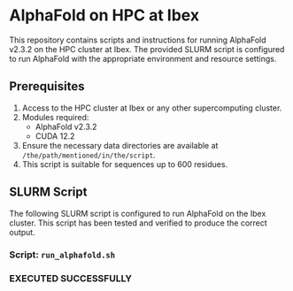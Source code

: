 # AlphaFold on HPC at Ibex

This repository contains scripts and instructions for running AlphaFold v2.3.2 on the HPC cluster at Ibex. The provided SLURM script is configured to run AlphaFold with the appropriate environment and resource settings.

## Prerequisites

1. Access to the HPC cluster at Ibex or any other supercomputing cluster.
2. Modules required:
    - AlphaFold v2.3.2
    - CUDA 12.2
3. Ensure the necessary data directories are available at `/the/path/mentioned/in/the/script`.
4. This script is suitable for sequences up to 600 residues. 

## SLURM Script

The following SLURM script is configured to run AlphaFold on the Ibex cluster. This script has been tested and verified to produce the correct output.

### Script: `run_alphafold.sh`
### EXECUTED SUCCESSFULLY

